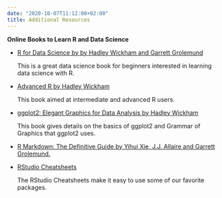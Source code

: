 ```yaml
---
date: "2020-10-07T11:12:00+02:00"
title: Additional Resources
---
```

**Online Books to Learn R and Data Science**

- [R for Data Science by by Hadley Wickham and Garrett Grolemund](https://r4ds.had.co.nz/)

   This is a great data science book for beginners interested in learning data science with R. 

- [Advanced R  by Hadley Wickham](https://adv-r.hadley.nz/)

  This book aimed at intermediate and advanced R users.

- [ggplot2: Elegant Graphics for Data Analysis  by Hadley Wickham](https://ggplot2-book.org/)

  This book gives  details on the basics of ggplot2 and Grammar of Graphics that ggplot2 uses.
  
- [R Markdown: The Definitive Guide by Yihui Xie, J.J. Allaire and Garrett Grolemund.](https://bookdown.org/yihui/rmarkdown/)

- [RStudio Cheatsheets](https://www.rstudio.com/resources/cheatsheets/#)

   The RStudio Cheatsheets  make it easy to use some of our favorite packages. 